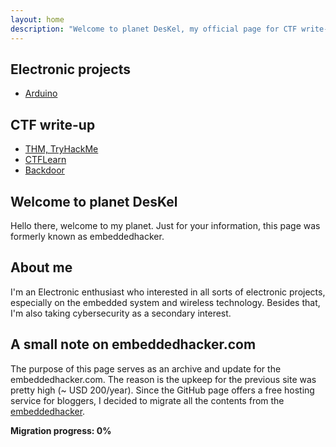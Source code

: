 ```yaml
---
layout: home
description: "Welcome to planet DesKel, my official page for CTF write-up, Electronic tutorial, review and etc."
---
```


## Electronic projects
- [Arduino](https://deskel.github.io/arduino)

## CTF write-up
- [THM, TryHackMe](https://www.embeddedhacker.com)
- [CTFLearn](https://www.embeddedhacker.com)
- [Backdoor](https://www.embeddedhacker.com)

## Welcome to planet DesKel

Hello there, welcome to my planet. Just for your information, this page was formerly known as embeddedhacker. 

## About me

I'm an Electronic enthusiast who interested in all sorts of electronic projects, especially on the embedded system and wireless technology. Besides that, I'm also taking cybersecurity as a secondary interest.

## A small note on embeddedhacker.com

The purpose of this page serves as an archive and update for the embeddedhacker.com. The reason is the upkeep for the previous site was pretty high (~ USD 200/year). Since the GitHub page offers a free hosting service for bloggers, I decided to migrate all the contents from the [embeddedhacker](https://www.embeddedhacker.com). 

**Migration progress: 0%**

